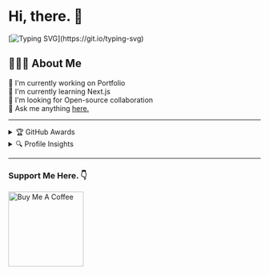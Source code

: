 <h1> Hi, there. 👋</h1>

[![Typing SVG](https://readme-typing-svg.herokuapp.com?lines=Front-End+Developer+from+India.;Javascript+Enthusiast;and+Technopreneur!;Nice+to+meet+you...)](https://git.io/typing-svg)

<h2>🧑🏻‍💻 About Me</h2>

🔭 I'm currently working on Portfolio<br>
🤹 I'm currently learning Next.js <br>
👯 I'm looking for Open-source collaboration <br>
💬 Ask me anything [here.](https://github.com/SujalShah3234/SujalShah3234/issues) <br>

---

<details>
  <summary>🏆 GitHub Awards</summary><br>
  <img width=800 alt="Sujal Shah | Github Awards" src="https://github-profile-trophy.vercel.app/?username=sujalshah3234&theme=gruvbox&no-frame=true&margin-w=15" />
</details>

<details>
  <summary>🔍 Profile Insights</summary>
  <p align="center">
    <img alt="Sujal Shah | Profile Views" src="https://enw4zvq5ga1ahs6.m.pipedream.net" />
  </p>
  <a href="https://github.com/sujalshah3234github-readme-activity-graph">
    <img alt="Sujal's Activity Graph" src="https://activity-graph.herokuapp.com/graph?username=sujalshah3234&bg_color=0D1117&color=5BCDEC&line=5BCDEC&point=FFFFFF&hide_border=true" />
  </a>
</details>

---

### Support Me Here. :point_down:

<a href="https://www.buymeacoffee.com/sujal" target="_blank">
  <img src="https://cdn.buymeacoffee.com/buttons/default-yellow.png" alt="Buy Me A Coffee" width="150" >
</a>
